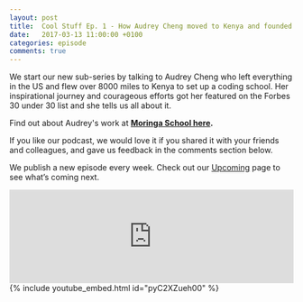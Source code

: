 ```yaml
---
layout: post
title:  Cool Stuff Ep. 1 - How Audrey Cheng moved to Kenya and founded a coding school
date:   2017-03-13 11:00:00 +0100
categories: episode
comments: true
---
```


We start our new sub-series by talking to Audrey Cheng who left everything in the US and flew over 8000 miles to Kenya to set up a coding school. Her inspirational journey and courageous efforts got her featured on the Forbes 30 under 30 list and she tells us all about it.

Find out about Audrey's work at **[Moringa School here](https://www.moringaschool.com).**

If you like our podcast, we would love it if you shared it with your friends and colleagues, and gave us feedback in the comments section below.

We publish a new episode every week. Check out our [Upcoming](/upcoming) page to see what’s coming next.

<div id="media-wrapper">
<div id="soundcloud-embed"><iframe width="100%" height="166" scrolling="no" frameborder="no" src="https://w.soundcloud.com/player/?url=https%3A//api.soundcloud.com/tracks/312028748&amp;color=ff5500&amp;auto_play=false&amp;hide_related=false&amp;show_comments=true&amp;show_user=true&amp;show_reposts=false"></iframe></div>
<div id="youtube-embed">{% include youtube_embed.html id="pyC2XZueh00" %}</div> 
</div>
